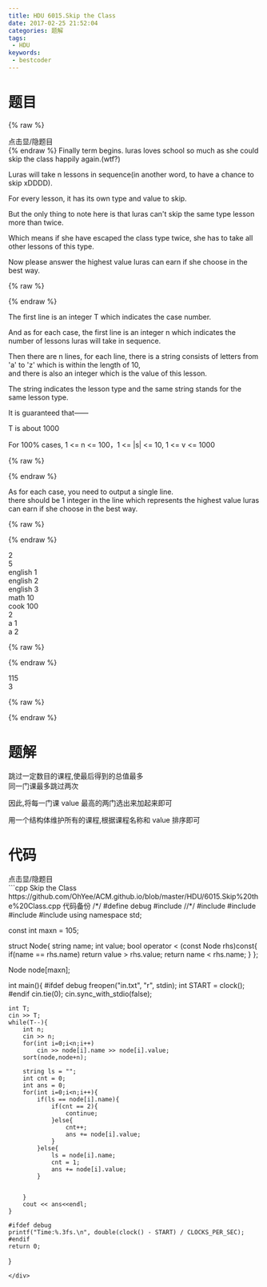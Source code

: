 ```yaml
---
title: HDU 6015.Skip the Class
date: 2017-02-25 21:52:04
categories: 题解
tags:
 - HDU
keywords: 
 - bestcoder
---
```


# 题目
{% raw %}
<div><div class="fold_hider"><div class="close hider_title">点击显/隐题目</div></div><div class="fold">
    <div class="oj">   
        <div class="part" title="Description">
{% endraw %}
Finally term begins. luras loves school so much as she could skip the class happily again.(wtf?)  
  
Luras will take n lessons in sequence(in another word, to have a chance to skip xDDDD).  
  
For every lesson, it has its own type and value to skip.  
  
But the only thing to note here is that luras can't skip the same type lesson more than twice.  
  
Which means if she have escaped the class type twice, she has to take all other lessons of this type.  
  
Now please answer the highest value luras can earn if she choose in the best way.  
   
  
  

{% raw %}
        </div>
        <div class="part" title="Input">
{% endraw %}
              
The first line is an integer T which indicates the case number.  
  
And as for each case, the first line is an integer n which indicates the number of lessons luras will take in sequence.  
  
Then there are n lines, for each line, there is a string consists of letters from 'a' to 'z' which is within the length of 10,  
and there is also an integer which is the value of this lesson.  
  
The string indicates the lesson type and the same string stands for the same lesson type.  
  
It is guaranteed that——  
  
T is about 1000  
  
For 100% cases, 1 <= n <= 100，1 <= |s| <= 10, 1 <= v <= 1000  
   
  
  

{% raw %}
        </div>
        <div class="part" title="Output">
{% endraw %}
              
As for each case, you need to output a single line.  
there should be 1 integer in the line which represents the highest value luras can earn if she choose in the best way.  
   
  
  

{% raw %}
        </div>
        <div class="samp">
            <div class="clear"></div>
            <div class="input part" title="Sample Input">
{% endraw %}
                  
2  
5  
english 1  
english 2  
english 3  
math 10  
cook 100  
2  
a 1  
a 2  
   
  
  

{% raw %}
            </div>
            <div class="output part" title="Sample Output">
{% endraw %}
                  
115  
3  
  

{% raw %}
            </div>
            <div class="clear"></div>
        </div>
    </div>
</div></div>
{% endraw %}

<!--more-->
# 题解

跳过一定数目的课程,使最后得到的总值最多   
同一门课最多跳过两次  

因此,将每一门课 value 最高的两门选出来加起来即可  

用一个结构体维护所有的课程,根据课程名称和 value 排序即可  

# 代码
<div><div class="fold_hider"><div class="close hider_title">点击显/隐题目</div></div><div class="fold">```cpp Skip the Class https://github.com/OhYee/ACM.github.io/blob/master/HDU/6015.Skip%20the%20Class.cpp 代码备份
/*/
#define debug
#include <ctime>
//*/
#include <cstdio>
#include <iostream>
#include <cstring>
#include <algorithm>
using namespace std;

const int maxn = 105;

struct Node{
    string name;
    int value;
    bool operator < (const Node rhs)const{
        if(name == rhs.name)
            return value > rhs.value;
        return name < rhs.name;
    }
};

Node node[maxn];

int main(){
    #ifdef debug
    freopen("in.txt", "r", stdin);
    int START = clock();
    #endif
    cin.tie(0);
    cin.sync_with_stdio(false);
    
    int T;
    cin >> T;
    while(T--){
        int n;
        cin >> n;
        for(int i=0;i<n;i++)
            cin >> node[i].name >> node[i].value;
        sort(node,node+n);

        string ls = "";
        int cnt = 0;
        int ans = 0;
        for(int i=0;i<n;i++){
            if(ls == node[i].name){
                if(cnt == 2){
                    continue;
                }else{
                    cnt++;
                    ans += node[i].value;
                }
            }else{
                ls = node[i].name;
                cnt = 1;
                ans += node[i].value;
            }


        }
        cout << ans<<endl;
    }
    
    #ifdef debug
    printf("Time:%.3fs.\n", double(clock() - START) / CLOCKS_PER_SEC);
    #endif
    return 0;
}
```
</div>
